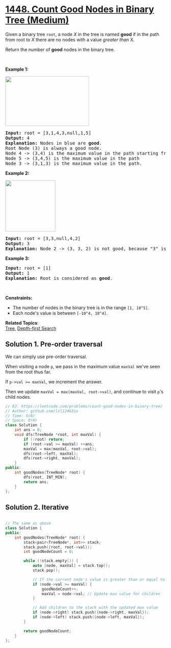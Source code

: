 # [1448. Count Good Nodes in Binary Tree (Medium)](https://leetcode.com/problems/count-good-nodes-in-binary-tree/)

<p>Given a binary tree <code>root</code>, a node <em>X</em> in the tree is named&nbsp;<strong>good</strong> if in the path from root to <em>X</em> there are no nodes with a value <em>greater than</em> X.</p>

<p>Return the number of <strong>good</strong> nodes in the binary tree.</p>

<p>&nbsp;</p>
<p><strong>Example 1:</strong></p>

<p><strong><img alt="" src="https://assets.leetcode.com/uploads/2020/04/02/test_sample_1.png" style="width: 263px; height: 156px;"></strong></p>

<pre><strong>Input:</strong> root = [3,1,4,3,null,1,5]
<strong>Output:</strong> 4
<strong>Explanation:</strong> Nodes in blue are <strong>good</strong>.
Root Node (3) is always a good node.
Node 4 -&gt; (3,4) is the maximum value in the path starting from the root.
Node 5 -&gt; (3,4,5) is the maximum value in the path
Node 3 -&gt; (3,1,3) is the maximum value in the path.</pre>

<p><strong>Example 2:</strong></p>

<p><strong><img alt="" src="https://assets.leetcode.com/uploads/2020/04/02/test_sample_2.png" style="width: 157px; height: 161px;"></strong></p>

<pre><strong>Input:</strong> root = [3,3,null,4,2]
<strong>Output:</strong> 3
<strong>Explanation:</strong> Node 2 -&gt; (3, 3, 2) is not good, because "3" is higher than it.</pre>

<p><strong>Example 3:</strong></p>

<pre><strong>Input:</strong> root = [1]
<strong>Output:</strong> 1
<strong>Explanation:</strong> Root is considered as <strong>good</strong>.</pre>

<p>&nbsp;</p>
<p><strong>Constraints:</strong></p>

<ul>
	<li>The number of nodes in the binary tree is in the range&nbsp;<code>[1, 10^5]</code>.</li>
	<li>Each node's value is between <code>[-10^4, 10^4]</code>.</li>
</ul>

**Related Topics**:  
[Tree](https://leetcode.com/tag/tree/), [Depth-first Search](https://leetcode.com/tag/depth-first-search/)

## Solution 1. Pre-order traversal

We can simply use pre-order traversal.

When visiting a node `p`, we pass in the maximum value `maxVal` we've seen from the root thus far.

If `p->val >= maxVal`, we increment the answer.

Then we update `maxVal = max(maxVal, root->val)`, and continue to visit `p`'s child nodes.

```cpp
// OJ: https://leetcode.com/problems/count-good-nodes-in-binary-tree/
// Author: github.com/lzl124631x
// Time: O(N)
// Space: O(H)
class Solution {
    int ans = 0;
    void dfs(TreeNode *root, int maxVal) {
        if (!root) return;
        if (root->val >= maxVal) ++ans;
        maxVal = max(maxVal, root->val);
        dfs(root->left, maxVal);
        dfs(root->right, maxVal);
    }
public:
    int goodNodes(TreeNode* root) {
        dfs(root, INT_MIN);
        return ans;
    }
};
```

## Solution 2. Iterative
```cpp

// The same as above
class Solution {
public:
    int goodNodes(TreeNode* root) {
        stack<pair<TreeNode*, int>> stack;
        stack.push({root, root->val});
        int goodNodeCount = 0;

        while (!stack.empty()) {
            auto [node, maxVal] = stack.top();
            stack.pop();

            // If the current node's value is greater than or equal to the max value seen so far, it's a good node
            if (node->val >= maxVal) {
                goodNodeCount++;
                maxVal = node->val; // Update max value for children
            }

            // Add children to the stack with the updated max value
            if (node->right) stack.push({node->right, maxVal});
            if (node->left) stack.push({node->left, maxVal});
        }

        return goodNodeCount;
    }
};


```
